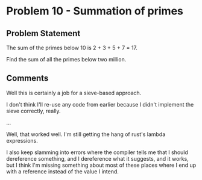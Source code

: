 # Problem 10 - Summation of primes

## Problem Statement

The sum of the primes below 10 is 2 + 3 + 5 + 7 = 17.

Find the sum of all the primes below two million.

## Comments

Well this is certainly a job for a sieve-based approach.

I don't think I'll re-use any code from earlier because I didn't
implement the sieve correctly, really.

...

Well, that worked well. I'm still getting the hang of rust's lambda
expressions.

I also keep slamming into errors where the compiler tells me that I
should dereference something, and I dereference what it suggests, and
it works, but I think I'm missing something about most of these places
where I end up with a reference instead of the value I intend.
